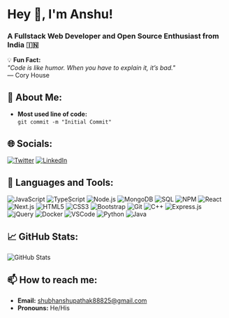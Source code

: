 # Hey 👋, I'm Anshu!
### A Fullstack Web Developer and Open Source Enthusiast from India 🇮🇳

💡 **Fun Fact:**  
_"Code is like humor. When you have to explain it, it’s bad."_  
— Cory House


## 🚀 About Me:
- **Most used line of code:**  
  `git commit -m "Initial Commit"`


## 🌐 Socials:
[![Twitter](https://img.shields.io/badge/Twitter-%231DA1F2.svg?logo=twitter&logoColor=white)](https://x.com/Anshustwt) 
[![LinkedIn](https://img.shields.io/badge/LinkedIn-%230077B5.svg?logo=linkedin&logoColor=white)](https://www.linkedin.com/in/anshu-kumar-pathak/)


## 🔧 Languages and Tools:
![JavaScript](https://img.shields.io/badge/JavaScript-323330?style=for-the-badge&logo=javascript&logoColor=F7DF1E)
![TypeScript](https://img.shields.io/badge/TypeScript-007ACC?style=for-the-badge&logo=typescript&logoColor=white)
![Node.js](https://img.shields.io/badge/Node.js-339933?style=for-the-badge&logo=nodedotjs&logoColor=white)
![MongoDB](https://img.shields.io/badge/MongoDB-4EA94B?style=for-the-badge&logo=mongodb&logoColor=white)
![SQL](https://img.shields.io/badge/SQL-336791?style=for-the-badge&logo=postgresql&logoColor=white)
![NPM](https://img.shields.io/badge/NPM-CB3837?style=for-the-badge&logo=npm&logoColor=white)
![React](https://img.shields.io/badge/React-20232A?style=for-the-badge&logo=react&logoColor=61DAFB)
![Next.js](https://img.shields.io/badge/Next.js-000000?style=for-the-badge&logo=nextdotjs&logoColor=white)
![HTML5](https://img.shields.io/badge/HTML5-E34F26?style=for-the-badge&logo=html5&logoColor=white)
![CSS3](https://img.shields.io/badge/CSS3-1572B6?style=for-the-badge&logo=css3&logoColor=white)
![Bootstrap](https://img.shields.io/badge/Bootstrap-563D7C?style=for-the-badge&logo=bootstrap&logoColor=white)
![Git](https://img.shields.io/badge/Git-F05032?style=for-the-badge&logo=git&logoColor=white)
![C++](https://img.shields.io/badge/C++-00599C?style=for-the-badge&logo=cplusplus&logoColor=white)
![Express.js](https://img.shields.io/badge/Express.js-404D59?style=for-the-badge)
![jQuery](https://img.shields.io/badge/jQuery-0769AD?style=for-the-badge&logo=jquery&logoColor=white)
![Docker](https://img.shields.io/badge/Docker-2496ED?style=for-the-badge&logo=docker&logoColor=white)
![VSCode](https://img.shields.io/badge/VSCode-0078D4?style=for-the-badge&logo=visualstudiocode&logoColor=white)
![Python](https://img.shields.io/badge/Python-3776AB?style=for-the-badge&logo=python&logoColor=white)
![Java](https://img.shields.io/badge/Java-007396?style=for-the-badge&logo=java&logoColor=white)

## 📈 GitHub Stats:
![GitHub Stats](https://github-readme-stats.vercel.app/api?username=AnshuPathak-88825&show_icons=true&theme=dark&count_private=true)


## 📫 How to reach me:
- **Email:** shubhanshupathak88825@gmail.com
- **Pronouns:** He/His
